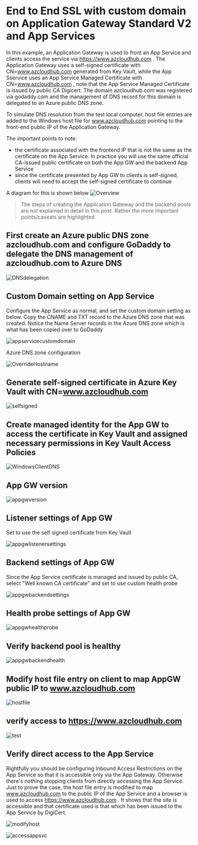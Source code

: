 # End to End SSL with custom domain on Application Gateway Standard V2 and App Services

In this example, an Application Gateway is used to front an App Service and clients access the service via https://www.azcloudhub.com . The Application Gateway uses a self-signed certificate with CN=www.azcloudhub.com generated from Key Vault, while the App Sservice uses an App Service Managed Certificate with CN=www.azcloudhub.com , note that the App Service Managed Certificate is issued by public CA Digicert. The domain azcloudhub.com was registered via godaddy.com and the management of DNS record for this domain is delegated to an Azure public DNS zone. 

To simulate DNS resolution from the test local computer, host file entries are added to the Windows host file for www.azcloudhub.com pointing to the front-end public IP of the Application Gateway.

The important points to note:

 - the certificate associated with the frontend IP that is not the same as the certificate on the App Service. In practice you will use the same official CA-issued public certificate on both the App GW and the backend App Service
 - since the certificate presented by App GW to clients is self-signed, clients will need to accept the self-signed certificate to continue


A diagram for this is shown below
![Overview](https://github.com/chianw/chianw/raw/main/e2eSSLAppGWAppSvcOverall.png)


> The steps of creating the Application Gateway and the backend pools are not explained in detail in this post. Rather the more important points/caveats are highlighted


## First create an Azure public DNS zone azcloudhub.com and configure GoDaddy to delegate the DNS management of azcloudhub.com to Azure DNS


![DNSdelegation](https://github.com/chianw/chianw/raw/main/e2eSSLAppGWAppSvc3.png)



## Custom Domain setting on App Service

Configure the App Service as normal, and set the custom domain setting as below. Copy the CNAME and TXT record to the Azure DNS zone that was created. Notice the Name Server records in the Azure DNS zone which is what has been copied over to GoDaddy

![appservicecustomdomain](https://github.com/chianw/chianw/raw/main/e2eSSLAppGWAppSvc1.png)

Azure DNS zone configuration

![OverrideHostname](https://github.com/chianw/chianw/raw/main/e2eSSLAppGWAppSvc2.png)


## Generate self-signed certificate in Azure Key Vault with CN=www.azcloudhub.com

![selfsigned](https://github.com/chianw/chianw/raw/main/e2eSSLAppGWAppSvc4.png)


## Create managed identity for the App GW to access the certificate in Key Vault and assigned necessary permissions in Key Vault Access Policies

![WindowsClientDNS](https://github.com/chianw/chianw/raw/main/e2eSSLAppGWAppSvc5.png)


## App GW version

![appgwversion](https://github.com/chianw/chianw/raw/main/e2eSSLAppGWAppSvc10.png)

## Listener settings of App GW

Set to use the self signed certificate from Key Vault

![appgwlistenersettings](https://github.com/chianw/chianw/raw/main/e2eSSLAppGWAppSvc9.png)


## Backend settings of App GW 

Since the App Service certificate is managed and issued by public CA, select "Well known CA certificate" and set to use custom health probe

![appgwbackendsettings](https://github.com/chianw/chianw/raw/main/e2eSSLAppGWAppSvc6.png)

## Health probe settings of App GW 

![appgwhealthprobe](https://github.com/chianw/chianw/raw/main/e2eSSLAppGWAppSvc7.png)

## Verify backend pool is healthy

![appgwbackendhealth](https://github.com/chianw/chianw/raw/main/e2eSSLAppGWAppSvc8.png)

## Modify host file entry on client to map AppGW public IP to www.azcloudhub.com

![hostfile](https://github.com/chianw/chianw/raw/main/e2eSSLAppGWAppSvc11.png)

## verify access to https://www.azcloudhub.com

![test](https://github.com/chianw/chianw/raw/main/e2eSSLAppGWAppSvc12.png)

## Verify direct access to the App Service

Rightfully you should be configuring Inbound Access Restrictions on the App Service so that it is accessible only via the App Gateway. Otherwise there's nothing stopping clients from directly accessing the App Service. Just to prove the case, the host file entry is modified to map www.azcloudhub.com to the public IP of the App Service and a browser is used to access https://www.azcloudhub.com . It shows that the site is accessible and that certificate used is that which has been issued to the App Service by DigiCert.

![modifyhost](https://github.com/chianw/chianw/raw/main/e2eSSLAppGWAppSvc14.png)

![accessappsvc](https://github.com/chianw/chianw/raw/main/e2eSSLAppGWAppSvc13.png)
